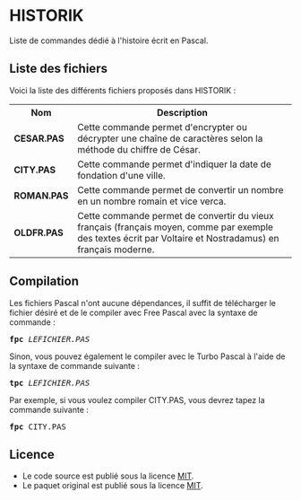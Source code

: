 # HISTORIK
Liste de commandes dédié à l'histoire écrit en Pascal.

<h2>Liste des fichiers</h3>

Voici la liste des différents fichiers proposés dans HISTORIK :

<table>
  <tr>
    <th>Nom</th>
    <th>Description</th>
  </tr>
  <tr>
	<td><b>CESAR.PAS</b></td>
	<td>Cette commande permet d'encrypter ou décrypter une chaîne de caractères selon la méthode du chiffre de César.</td>
 </tr>
  <tr>
      <td><b>CITY.PAS</b></td>
      <td>Cette commande permet d'indiquer la date de fondation d'une ville.</td>
  </tr> 
  <tr>
      <td><b>ROMAN.PAS</b></td>
      <td>Cette commande permet de convertir un nombre en un nombre romain et vice verca.</td>
  </tr> 
  <tr>
      <td><b>OLDFR.PAS</b></td>
      <td>Cette commande permet de convertir du vieux français (français moyen, comme par exemple des textes écrit par Voltaire et Nostradamus) en français moderne.</td>
  </tr>  
 </table>

<h2>Compilation</h2>
	
Les fichiers Pascal n'ont aucune dépendances, il suffit de télécharger le fichier désiré et de le compiler avec Free Pascal avec la syntaxe de commande  :

<pre><b>fpc</b> <i>LEFICHIER.PAS</i></pre>
	
Sinon, vous pouvez également le compiler avec le Turbo Pascal à l'aide de la syntaxe de commande suivante :	

<pre><b>tpc</b> <i>LEFICHIER.PAS</i></pre>
	
Par exemple, si vous voulez compiler CITY.PAS, vous devrez tapez la commande suivante :

<pre><b>fpc</b> CITY.PAS</pre>

<h2>Licence</h2>
<ul>
 <li>Le code source est publié sous la licence <a href="https://github.com/gladir/HISTORIK/blob/main/README.md">MIT</a>.</li>
 <li>Le paquet original est publié sous la licence <a href="https://github.com/gladir/HISTORIK/blob/main/README.md">MIT</a>.</li>
</ul>
